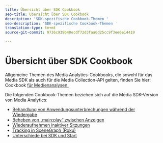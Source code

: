 ```yaml
---
title: Übersicht über SDK Cookbook
seo-title: Übersicht über SDK Cookbook
description: 'SDK-spezifische Cookbook-Themen '
seo-description: 'SDK-spezifische Cookbook-Themen '
translation-type: tm+mt
source-git-commit: 9736c939b40ecdf72d3faa6d25cc9f3ee6e14419

---
```



# Übersicht über SDK Cookbook

Allgemeine Themen des Media Analytics-Cookbooks, die sowohl für das Media SDK als auch für die Media Collection-API gelten, finden Sie hier: Cookbook [für Medienanalysen.](/help/media-analytics-cookbook/media-analytics-cookbook.md)

Die folgenden Cookbook-Themen beziehen sich auf die Media SDK-Version von Media Analytics:

* [Behandlung von Anwendungsunterbrechungen während der Wiedergabe](/help/sdk-implement/cookbook/app-interrupts.md)
* [Beheben von „main:play“ zwischen Anzeigen](/help/sdk-implement/cookbook/fix-ad-play-ad.md)
* [Wiederaufnehmen inaktiver Sitzungen](/help/sdk-implement/cookbook/resuming-inactive.md)
* [Tracking in SceneGraph (Roku)](/help/sdk-implement/cookbook/sdk-track-scenegraph.md)
* [Unterschiede bei SDK und Start](/help/sdk-implement/cookbook/sdk-vs-launch-qoe.md)
